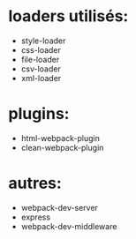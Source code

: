 # loaders utilisés:
- style-loader
- css-loader
- file-loader
- csv-loader
- xml-loader

# plugins:
- html-webpack-plugin
- clean-webpack-plugin

# autres:
- webpack-dev-server
- express
- webpack-dev-middleware